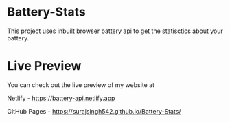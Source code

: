 # Battery-Stats
This project uses inbuilt browser battery api to get the statisctics about your battery.

# Live Preview
You can check out the live preview of my website at

Netlify - https://battery-api.netlify.app

GitHub Pages - https://surajsingh542.github.io/Battery-Stats/
